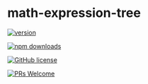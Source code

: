 # math-expression-tree

[![version](https://img.shields.io/npm/v/math-expression-tree.svg)](https://www.npmjs.com/package/math-expression-tree) 

[![npm downloads](https://img.shields.io/npm/dm/math-expression-tree.svg)](https://npm-stat.com/charts.html?package=math-expression-tree&from=2022-09-01)

[![GitHub license](https://img.shields.io/badge/license-MIT-blue.svg)](./LICENSE)

[![PRs Welcome](https://img.shields.io/badge/PRs-welcome-brightgreen.svg)](./CONTRIBUTING.md)
